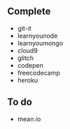 ## Complete
- git-it
- learnyounode
- learnyoumongo
- cloud9
- glitch
- codepen
- freecodecamp
- heroku

## To do
- mean.io
